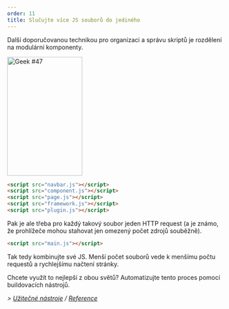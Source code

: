 ```yaml
---
order: 11
title: Slučujte více JS souborů do jediného
---
```


Další doporučovanou technikou pro organizaci a správu skriptů je rozdělení na modulární komponenty.

<div class="img-right">
  <img id="geek-47" class="icos-geek" src="https://browserdiet.com/assets/img/47.png" alt="Geek #47" width="174" height="275" />
</div>

```html
<script src="navbar.js"></script>
<script src="component.js"></script>
<script src="page.js"></script>
<script src="framework.js"></script>
<script src="plugin.js"></script>
```

Pak je ale třeba pro každý takový soubor jeden HTTP request (a je známo, že prohlížeče mohou stahovat jen omezený počet zdrojů souběžně).

```html
<script src="main.js"></script>
```

Tak tedy kombinujte své JS. Menší počet souborů vede k menšímu počtu requestů a rychlejšímu načtení stránky.

Chcete využít to nejlepší z obou světů? Automatizujte tento proces pomocí buildovacích nástrojů.

*> [Užitečné nástroje](https://github.com/zenorocha/browser-diet/wiki/Tools#wiki-combine-multiple-js-files-into-one) / [Reference](https://github.com/zenorocha/browser-diet/wiki/References#combine-multiple-js-files-into-one)*

